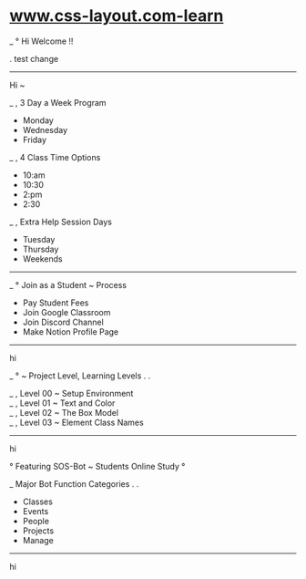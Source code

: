 # www.css-layout.com-learn

_ ° Hi Welcome !!

. test change

---

Hi ~

_ , 3 Day a Week Program 

+ Monday
+ Wednesday 
+ Friday


_ , 4 Class Time Options 

+ 10:am 
+ 10:30 
+ 2:pm 
+ 2:30


_ , Extra Help Session Days 

+ Tuesday
+ Thursday
+ Weekends

---

_ ° Join as a Student ~ Process

+ Pay Student Fees
+ Join Google Classroom
+ Join Discord Channel
+ Make Notion Profile Page

---

hi

_ ° ~ Project Level, Learning Levels . .


_ , Level 00 ~ Setup Environment \
_ , Level 01 ~ Text and Color \
_ , Level 02 ~ The Box Model \
_ , Level 03 ~ Element Class Names 


---


hi

° Featuring SOS-Bot ~ Students Online Study °


_ Major Bot Function Categories . .

+ Classes
+ Events
+ People
+ Projects
+ Manage


---

hi



